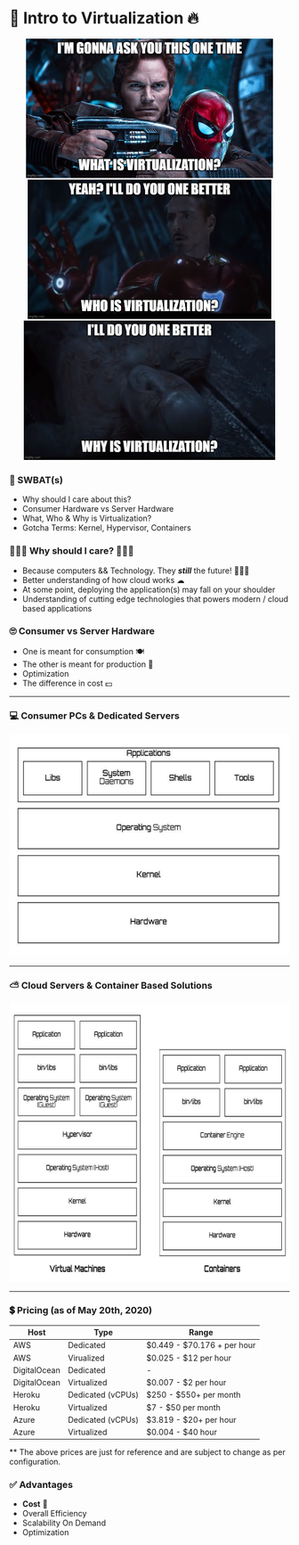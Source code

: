 # 🌠 Intro to Virtualization 🔥

<p align="center">
  <img src='./src/What.jpg' alt='os' height='250px' />
  <img src='./src/Who.jpg' alt='os' height='250px' />
  <img src='./src/Why.jpg' alt='os' height='250px' />
</p>

### 🤔 SWBAT(s) 
- Why should I care about this? 
- Consumer Hardware vs Server Hardware 
- What, Who & Why is Virtualization?
- Gotcha Terms: Kernel, Hypervisor, Containers

### 🤷🏻‍♀️ Why should I care? 🤷🏻‍♂️

- Because computers && Technology. They ***still*** the future! 👩🏻‍💻
- Better understanding of how cloud works ☁
- At some point, deploying the application(s) may fall on your shoulder 
- Understanding of cutting edge technologies that powers modern / cloud based applications


### 🙄 Consumer vs Server Hardware 
- One is meant for consumption 🍽
- The other is meant for production 🍳
- Optimization 
- The difference in cost 💵

---
### 💻 Consumer PCs & Dedicated Servers 
<p align="center">
  <img src='./src/os.JPG' alt='os' height='400px' /> 
</p>

---

### ⛅ Cloud Servers & Container Based Solutions
<p align="center">
  <img src='./src/virtualization.JPG' alt='os' height='500px' /> 
</p>

---

### 💲 Pricing (as of May 20th, 2020)

| Host | Type | Range |
| -    | -    | -     |
| AWS | Dedicated | $0.449 - $70.176 + per hour |
| AWS | Virualized | $0.025 - $12 per hour |
| DigitalOcean | Dedicated | - |
| DigitalOcean | Virtualized | $0.007 - $2 per hour  |
| Heroku | Dedicated (vCPUs) | $250 - $550+ per month |
| Heroku | Virtualized | $7 - $50 per month |
| Azure | Dedicated (vCPUs) | $3.819 - $20+ per hour |
| Azure | Virtualized | $0.004 - $40 hour |

** The above prices are just for reference and are subject to change as per configuration.

### ✅ Advantages
- **Cost** 💸
- Overall Efficiency
- Scalability On Demand
- Optimization

<!-- ### Reference Material -->